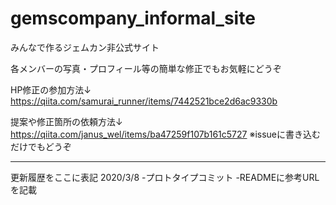# gemscompany_informal_site
みんなで作るジェムカン非公式サイト

各メンバーの写真・プロフィール等の簡単な修正でもお気軽にどうぞ

HP修正の参加方法↓
https://qiita.com/samurai_runner/items/7442521bce2d6ac9330b

提案や修正箇所の依頼方法↓
https://qiita.com/janus_wel/items/ba47259f107b161c5727
※issueに書き込むだけでもどうぞ

---------------------------------------------------
更新履歴をここに表記
2020/3/8
-プロトタイプコミット
-READMEに参考URLを記載
